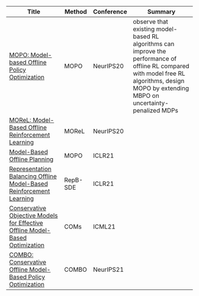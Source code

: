 
|  Title | Method | Conference |  Summary|
| -----  | ----   | ----       |   ----  |
| [MOPO: Model-based Offline Policy Optimization](https://arxiv.org/pdf/2005.13239.pdf) | MOPO | NeurIPS20 | observe that existing model-based RL algorithms can improve the performance of offline RL compared with model free RL algorithms, design MOPO by extending MBPO on uncertainty-penalized MDPs  |
| [MOReL: Model-Based Offline Reinforcement Learning](https://arxiv.org/pdf/2005.05951.pdf) | MOReL | NeurIPS20 | |
| [Model-Based Offline Planning](https://arxiv.org/pdf/2008.05556.pdf) | MOPO | ICLR21 | |
| [Representation Balancing Offline Model-Based Reinforcement Learning](https://openreview.net/pdf?id=QpNz8r_Ri2Y) | RepB-SDE | ICLR21 | |
| [Conservative Objective Models for Effective Offline Model-Based Optimization](https://arxiv.org/pdf/2107.06882.pdf) | COMs | ICML21 | |
| [COMBO: Conservative Offline Model-Based Policy Optimization](https://arxiv.org/pdf/2102.08363v1.pdf) | COMBO | NeurIPS21 | |
